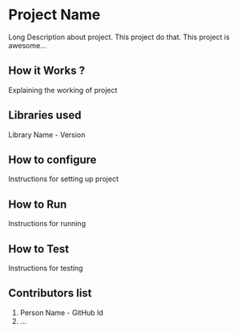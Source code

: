 # Project Name
Long Description about project. This project do that. This project is awesome...
## How it Works ?
Explaining the working of project
## Libraries used
Library Name - Version
## How to configure
Instructions for setting up project
## How to Run
Instructions for running
## How to Test 
Instructions for testing  
## Contributors list
1. Person Name - GitHub Id
2. ...
